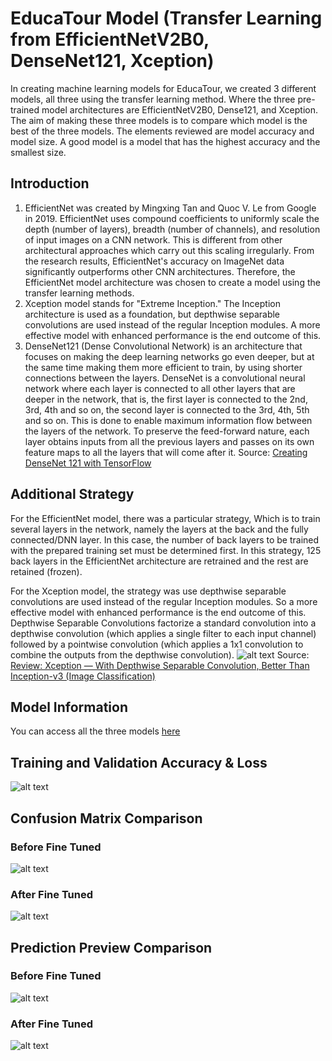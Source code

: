 # EducaTour Model (Transfer Learning from EfficientNetV2B0, DenseNet121, Xception)
In creating machine learning models for EducaTour, we created 3 different models, all three using the transfer learning method. Where the three pre-trained model architectures are EfficientNetV2B0, Dense121, and Xception. The aim of making these three models is to compare which model is the best of the three models. The elements reviewed are model accuracy and model size. A good model is a model that has the highest accuracy and the smallest size.

## Introduction
1. EfficientNet was created by Mingxing Tan and Quoc V. Le from Google in 2019. EfficientNet uses compound coefficients to uniformly scale the depth (number of layers), breadth (number of channels), and resolution of input images on a CNN network. This is different from other architectural approaches which carry out this scaling irregularly. From the research results, EfficientNet's accuracy on ImageNet data significantly outperforms other CNN architectures. Therefore, the EfficientNet model architecture was chosen to create a model using the transfer learning methods.
2. Xception model stands for "Extreme Inception." The Inception architecture is used as a foundation, but depthwise separable convolutions are used instead of the regular Inception modules. A more effective model with enhanced performance is the end outcome of this.
3. DenseNet121 (Dense Convolutional Network) is an architecture that focuses on making the deep learning networks go even deeper, but at the same time making them more efficient to train, by using shorter connections between the layers. DenseNet is a convolutional neural network where each layer is connected to all other layers that are deeper in the network, that is, the first layer is connected to the 2nd, 3rd, 4th and so on, the second layer is connected to the 3rd, 4th, 5th and so on. This is done to enable maximum information flow between the layers of the network. To preserve the feed-forward nature, each layer obtains inputs from all the previous layers and passes on its own feature maps to all the layers that will come after it. Source: [Creating DenseNet 121 with TensorFlow](https://towardsdatascience.com/creating-densenet-121-with-tensorflow-edbc08a956d8)

## Additional Strategy
For the EfficientNet model, there was a particular strategy, Which is to train several layers in the network, namely the layers at the back and the fully connected/DNN layer. In this case, the number of back layers to be trained with the prepared training set must be determined first. In this strategy, 125 back layers in the EfficientNet architecture are retrained and the rest are retained (frozen).

For the Xception model, the strategy was use depthwise separable convolutions are used instead of the regular Inception modules. So a more effective model with enhanced performance is the end outcome of this. Depthwise Separable Convolutions factorize a standard convolution into a depthwise convolution (which applies a single filter to each input channel) followed by a pointwise convolution (which applies a 1x1 convolution to combine the outputs from the depthwise convolution). 
![alt text][xception-arch]
Source: [Review: Xception — With Depthwise Separable Convolution, Better Than Inception-v3 (Image Classification)](https://towardsdatascience.com/review-xception-with-depthwise-separable-convolution-better-than-inception-v3-image-dc967dd42568)

## Model Information
You can access all the three models [here](https://drive.google.com/drive/folders/10V5Z3o4rDMZQO_G7K_Dt6571nVGkCzN4?usp=sharing)

## Training and Validation Accuracy & Loss
![alt text][acc-n-loss]

## Confusion Matrix Comparison
### Before Fine Tuned
![alt text][cm-1]
### After Fine Tuned
![alt text][cm-2]

## Prediction Preview Comparison
### Before Fine Tuned
![alt text][pre-1]
### After Fine Tuned
![alt text][pre-2]

[xception-arch]: https://miro.medium.com/v2/resize:fit:863/1*VvBTMkVRus6bWOqrK1SlLQ.png "Xception Architecture"
[acc-n-loss]: ./assets/__results___56_0.png "Training and Validation Accuracy & Loss"
[cm-1]: ./assets/__results___46_0.png "Confusion Matrix Before Fine Tuned"
[cm-2]: ./assets/__results___65_0.png "Confusion Matrix After Fine Tuned"
[pre-1]: ./assets/__results___42_0.png "Prediction Preview Before Fine Tuned"
[pre-2]: ./assets/__results___62_0.png "Prediction Preview After Fine Tuned"
